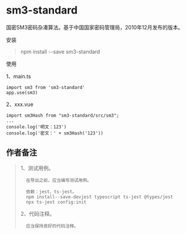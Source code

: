 # sm3-standard
国密SM3密码杂凑算法。基于中国国家密码管理局，2010年12月发布的版本。


安装
> 
>npm install --save sm3-standard
> 

使用
> 
1、main.ts
```
import sm3 from 'sm3-standard'
app.use(sm3)
```

2、xxx.vue
```
import sm3Hash from "sm3-standard/src/sm3";
...
console.log('明文：123')
console.log('密文：' + sm3Hash('123'))
```



## 作者备注
> 1、测试用例。
> 
>       在导出之前，应当编写测试用例。
> 
>       依赖：jest、ts-jest。 
>       npm install--save-devjest typescript ts-jest @types/jest    
>       npx ts-jest config:init
> 
> 2、代码注释。
> 
>       应当保持良好的代码注释。